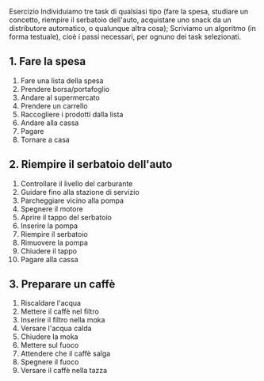 Esercizio Individuiamo tre task di qualsiasi tipo
 (fare la spesa, studiare un concetto, riempire il
  serbatoio dell'auto, acquistare uno snack da un
   distributore automatico, o qualunque altra cosa);
    Scriviamo un algoritmo (in forma testuale),
     cioè i passi necessari, per ognuno dei task
      selezionati.

## 1. Fare la spesa
1. Fare una lista della spesa
2. Prendere borsa/portafoglio
3. Andare al supermercato
4. Prendere un carrello
5. Raccogliere i prodotti dalla lista
6. Andare alla cassa
7. Pagare
8. Tornare a casa

## 2. Riempire il serbatoio dell'auto
1. Controllare il livello del carburante
2. Guidare fino alla stazione di servizio
3. Parcheggiare vicino alla pompa
4. Spegnere il motore
5. Aprire il tappo del serbatoio
6. Inserire la pompa
7. Riempire il serbatoio
8. Rimuovere la pompa
9. Chiudere il tappo
10. Pagare alla cassa

## 3. Preparare un caffè
1. Riscaldare l'acqua
2. Mettere il caffè nel filtro
3. Inserire il filtro nella moka
4. Versare l'acqua calda
5. Chiudere la moka
6. Mettere sul fuoco
7. Attendere che il caffè salga
8. Spegnere il fuoco
9. Versare il caffè nella tazza
